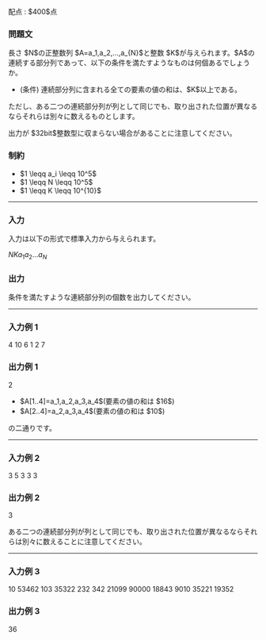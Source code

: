 
<div>

<span>

<span>

<p>
配点 : $400$点
</p>

<div>

<section>

### **問題文**

<p>
長さ $N$の正整数列 $A=a_1,a_2,…,a_{N}$と整数 $K$が与えられます。$A$の連続する部分列であって、以下の条件を満たすようなものは何個あるでしょうか。
</p>

<ul>

<li>
(条件) 連続部分列に含まれる全ての要素の値の和は、$K$以上である。
</li>

</ul>

<p>
ただし、ある二つの連続部分列が列として同じでも、取り出された位置が異なるならそれらは別々に数えるものとします。
</p>

<p>
出力が $32bit$整数型に収まらない場合があることに注意してください。
</p>

</section>

</div>

<div>

<section>

### **制約**

<ul>

<li>
$1 \leqq a_i \leqq 10^5$
</li>

<li>
$1 \leqq N \leqq 10^5$
</li>

<li>
$1 \leqq K \leqq 10^{10}$
</li>

</ul>

</section>

</div>

---

<div>

<div>

<section>

### **入力**

<p>
入力は以下の形式で標準入力から与えられます。
</p>

<div>

$N$$K$$a_1$$a_2$$...$$a_N$
</div>

</section>

</div>

<div>

<section>

### **出力**

<p>
条件を満たすような連続部分列の個数を出力してください。
</p>

</section>

</div>

</div>

---

<div>

<section>

### **入力例 1**

<div>

4 10
6 1 2 7

</div>

</section>

</div>

<div>

<section>

### **出力例 1**

<div>

2

</div>

<ul>

<li>
$A[1..4]=a_1,a_2,a_3,a_4$(要素の値の和は $16$)
</li>

<li>
$A[2..4]=a_2,a_3,a_4$(要素の値の和は $10$)
</li>

</ul>

<p>
の二通りです。
</p>

</section>

</div>

---

<div>

<section>

### **入力例 2**

<div>

3 5
3 3 3

</div>

</section>

</div>

<div>

<section>

### **出力例 2**

<div>

3

</div>

<p>
ある二つの連続部分列が列として同じでも、取り出された位置が異なるならそれらは別々に数えることに注意してください。
</p>

</section>

</div>

---

<div>

<section>

### **入力例 3**

<div>

10 53462
103 35322 232 342 21099 90000 18843 9010 35221 19352

</div>

</section>

</div>

<div>

<section>

### **出力例 3**

<div>

36

</div>

</section>

</div>

</span>

</span>

</div>
